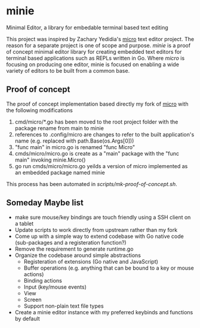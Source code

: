 
# minie

Minimal Editor, a library for embedable terminal based text editing

This project was inspired by Zachary Yedidia's [micro](https://github.com/zyedidia/micro) text editor project.
The reason for a separate project is one of scope and purpose. _minie_ is a proof of concept minimal editor library
for creating embedded text editors for terminal based applications such as REPLs written in Go. Where
_micro_ is focusing on producing one editor, minie is focused on enabling a wide variety of editors to be
built from a common base.

## Proof of concept

The proof of concept implementation based directly my fork of [micro](https://github.com/rsdoiel/micro) with the following modifications

1. cmd/micro/\*.go has been moved to the root project folder with the package rename from main to minie
2. references to .config/micro are changes to refer to the built application's name (e.g. replaced with path.Base(os.Args[0]))
3. "func main" in micro.go is renamed "func Micro"
4. cmds/micro/micro.go is create as a "main" package with the "func main" invoking minie.Micro()
5. go run cmds/micro/micro.go yeilds a version of micro implemented as an embedded package named minie

This process has been automated in _scripts/mk-proof-of-concept.sh_.

## Someday Maybe list

* make sure mouse/key bindings are touch friendly using a SSH client on a tablet
* Update scripts to work directly from upstream rather than my fork
* Come up with a simple way to extend codebase with Go native code (sub-packages and a registeration function?)
* Remove the requirement to generate runtime.go
* Organize the codebase around simple abstractions
    * Registeration of extensions (Go native and JavaScript)
    * Buffer operations (e.g. anything that can be bound to a key or mouse actions)
    * Binding actions
    * Input (key/mouse events)
    * View
    * Screen
    * Support non-plain text file types
* Create a minie editor instance with my preferred keybinds and functions by default


